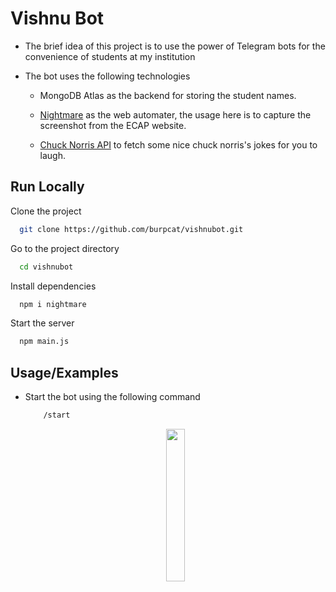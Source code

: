 
# Vishnu Bot

- The brief idea of this project is to use the power of Telegram bots for the convenience of students at my institution


- The bot uses the following technologies

    - MongoDB Atlas as the backend for storing the student names.

    - [Nightmare](https://www.npmjs.com/package/nightmare) as the web automater, the usage here is to capture the screenshot from the ECAP website.

    - [Chuck Norris API](https://api.chucknorris.io) to fetch some nice  chuck norris's jokes for you to laugh.




## Run Locally

Clone the project

```bash
  git clone https://github.com/burpcat/vishnubot.git
```

Go to the project directory

```bash
  cd vishnubot
```

Install dependencies

```bash
  npm i nightmare
```

Start the server

```bash
  npm main.js
```

  
## Usage/Examples

- Start the bot using the following command
  ```bash
      /start
  ```
  <p align="center"><img width=25% src="https://github.com/burpcat/vishnubot/blob/master/Sources/start.png"></p>
  